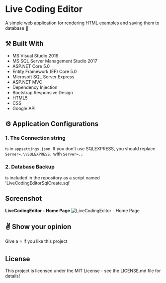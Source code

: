 # Live Coding Editor

A simple web application for rendering HTML examples and saving them to database :dart:

## :hammer_and_pick: **Built With**

- MS Visual Studio 2019
- MS SQL Server Management Studio 2017
- ASP.NET Core 5.0
- Entity Framework (EF) Core 5.0
- Microsoft SQL Server Express
- ASP.NET MVC
- Dependency Injection
- Bootstrap Responsive Design
- HTML5
- CSS
- Google API


## :gear: **Application Configurations**

### 1. The Connection string 
is in `appsettings.json`. If you don't use SQLEXPRESS, you should replace `Server=.\\SQLEXPRESS;` with `Server=.;`

### 2. Database Backup
is included in the repository as a script named 'LiveCodingEditorSqlCreate.sql'

## **Screenshot**
**LiveCodingEditor - Home Page**
![LiveCodingEditor - Home Page](https://imgur.com/a/yENviTG)

## :v: **Show your opinion**

Give a :star: if you like this project


## **License**
This project is licensed under the MIT License - see the LICENSE.md file for details!
